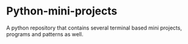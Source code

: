 # Python-mini-projects
A python repository that contains several terminal based mini projects, programs and patterns as well.
